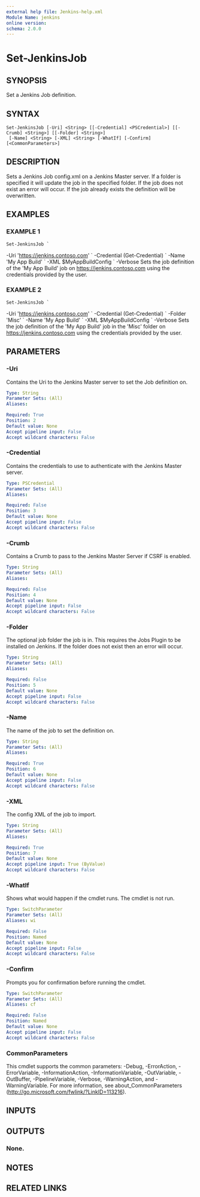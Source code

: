 ```yaml
---
external help file: Jenkins-help.xml
Module Name: jenkins
online version:
schema: 2.0.0
---
```


# Set-JenkinsJob

## SYNOPSIS
Set a Jenkins Job definition.

## SYNTAX

```
Set-JenkinsJob [-Uri] <String> [[-Credential] <PSCredential>] [[-Crumb] <String>] [[-Folder] <String>]
 [-Name] <String> [-XML] <String> [-WhatIf] [-Confirm] [<CommonParameters>]
```

## DESCRIPTION
Sets a Jenkins Job config.xml on a Jenkins Master server.
If a folder is specified it will update the job in the specified folder.
If the job does not exist an error will occur.
If the job already exists the definition will be overwritten.

## EXAMPLES

### EXAMPLE 1
```
Set-JenkinsJob `
```

-Uri 'https://jenkins.contoso.com' \`
    -Credential (Get-Credential) \`
    -Name 'My App Build' \`
    -XML $MyAppBuildConfig \`
    -Verbose
Sets the job definition of the 'My App Build' job on https://jenkins.contoso.com using the credentials provided by
the user.

### EXAMPLE 2
```
Set-JenkinsJob `
```

-Uri 'https://jenkins.contoso.com' \`
    -Credential (Get-Credential) \`
    -Folder 'Misc' \`
    -Name 'My App Build' \`
    -XML $MyAppBuildConfig \`
    -Verbose
Sets the job definition of the 'My App Build' job in the 'Misc' folder on https://jenkins.contoso.com using the
credentials provided by the user.

## PARAMETERS

### -Uri
Contains the Uri to the Jenkins Master server to set the Job definition on.

```yaml
Type: String
Parameter Sets: (All)
Aliases:

Required: True
Position: 2
Default value: None
Accept pipeline input: False
Accept wildcard characters: False
```

### -Credential
Contains the credentials to use to authenticate with the Jenkins Master server.

```yaml
Type: PSCredential
Parameter Sets: (All)
Aliases:

Required: False
Position: 3
Default value: None
Accept pipeline input: False
Accept wildcard characters: False
```

### -Crumb
Contains a Crumb to pass to the Jenkins Master Server if CSRF is enabled.

```yaml
Type: String
Parameter Sets: (All)
Aliases:

Required: False
Position: 4
Default value: None
Accept pipeline input: False
Accept wildcard characters: False
```

### -Folder
The optional job folder the job is in.
This requires the Jobs Plugin to be installed on Jenkins.
If the folder does not exist then an error will occur.

```yaml
Type: String
Parameter Sets: (All)
Aliases:

Required: False
Position: 5
Default value: None
Accept pipeline input: False
Accept wildcard characters: False
```

### -Name
The name of the job to set the definition on.

```yaml
Type: String
Parameter Sets: (All)
Aliases:

Required: True
Position: 6
Default value: None
Accept pipeline input: False
Accept wildcard characters: False
```

### -XML
The config XML of the job to import.

```yaml
Type: String
Parameter Sets: (All)
Aliases:

Required: True
Position: 7
Default value: None
Accept pipeline input: True (ByValue)
Accept wildcard characters: False
```

### -WhatIf
Shows what would happen if the cmdlet runs.
The cmdlet is not run.

```yaml
Type: SwitchParameter
Parameter Sets: (All)
Aliases: wi

Required: False
Position: Named
Default value: None
Accept pipeline input: False
Accept wildcard characters: False
```

### -Confirm
Prompts you for confirmation before running the cmdlet.

```yaml
Type: SwitchParameter
Parameter Sets: (All)
Aliases: cf

Required: False
Position: Named
Default value: None
Accept pipeline input: False
Accept wildcard characters: False
```

### CommonParameters
This cmdlet supports the common parameters: -Debug, -ErrorAction, -ErrorVariable, -InformationAction, -InformationVariable, -OutVariable, -OutBuffer, -PipelineVariable, -Verbose, -WarningAction, and -WarningVariable.
For more information, see about_CommonParameters (http://go.microsoft.com/fwlink/?LinkID=113216).

## INPUTS

## OUTPUTS

### None.

## NOTES

## RELATED LINKS
